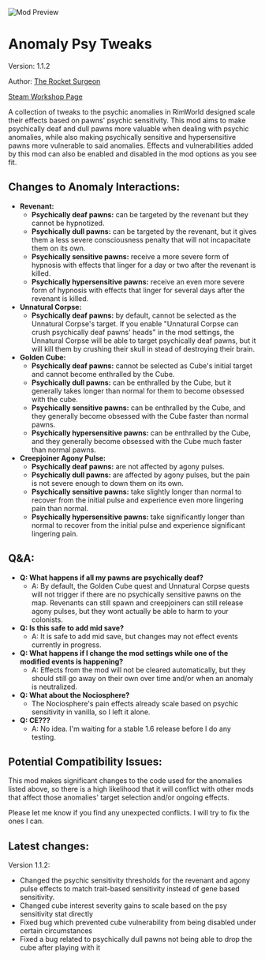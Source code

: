 ![Mod Preview](https://i.imgur.com/UCufPd0.png)
# Anomaly Psy Tweaks
Version: 1.1.2

Author: [The Rocket Surgeon](https://steamcommunity.com/id/Bittls/)

[Steam Workshop Page](https://steamcommunity.com/sharedfiles/filedetails/?id=3521723260)

 A collection of tweaks to the psychic anomalies in RimWorld designed scale their effects based on pawns' psychic sensitivity. This mod aims to make psychically deaf and dull pawns more valuable when dealing with psychic anomalies, while also making psychically sensitive and hypersensitive pawns more vulnerable to said anomalies. Effects and vulnerabilities added by this mod can also be enabled and disabled in the mod options as you see fit.
## Changes to Anomaly Interactions:

 - **Revenant:**
	 - **Psychically deaf pawns:** can be targeted by the revenant but they cannot be hypnotized.
	 - **Psychically dull pawns:** can be targeted by the revenant, but it gives them a less severe consciousness penalty that will not incapacitate them on its own.
	 - **Psychically sensitive pawns:** receive a more severe form of hypnosis with effects that linger for a day or two after the revenant is killed.
	 - **Psychically hypersensitive pawns:** receive an even more severe form of hypnosis with effects that linger for several days after the revenant is killed.
 - **Unnatural Corpse:**
	 - **Psychically deaf pawns:** by default, cannot be selected as the Unnatural Corpse's target. If you enable "Unnatural Corpse can crush psychically deaf pawns' heads" in the mod settings, the Unnatural Corpse will be able to target psychically deaf pawns, but it will kill them by crushing their skull in stead of destroying their brain. 
 - **Golden Cube:**
	 - **Psychically deaf pawns:** cannot be selected as Cube's initial target and cannot become enthralled by the Cube.
	 - **Psychically dull pawns:** can be enthralled by the Cube, but it generally takes longer than normal for them to become obsessed with the cube. 
 	 - **Psychically sensitive pawns:** can be enthralled by the Cube, and they generally become obsessed with the Cube faster than normal pawns.
	 - **Psychically hypersensitive pawns:** can be enthralled by the Cube, and they generally become obsessed with the Cube much faster than normal pawns. 
 - **Creepjoiner Agony Pulse:**
	 - **Psychically deaf pawns:** are not affected by agony pulses.
	 - **Psychically dull pawns:** are affected by agony pulses, but the pain is not severe enough to down them on its own.
 	 - **Psychically sensitive pawns:** take slightly longer than normal to recover from the initial pulse and experience even more lingering pain than normal.
	 - **Psychically hypersensitive pawns:** take significantly longer than normal to recover from the initial pulse and experience significant lingering pain.
## Q&A:
 - **Q: What happens if all my pawns are psychically deaf?** 
	 - A: By default, the Golden Cube quest and Unnatural Corpse quests will not trigger if there are no psychically sensitive pawns on the map. Revenants can still spawn and creepjoiners can still release agony pulses, but they wont actually be able to harm to your colonists.
 - **Q: Is this safe to add mid save?**
	 - A: It is safe to add mid save, but changes may not effect events currently in progress.
 - **Q: What happens if I change the mod settings while one of the modified events is happening?**
	 - A:  Effects from the mod will not be cleared automatically, but they should still go away on their own over time and/or when an anomaly is neutralized.
 - **Q: What about the Nociosphere?**
	 - The Nociosphere's pain effects already scale based on psychic sensitivity in vanilla, so I left it alone.
 -  **Q: CE???**
	 - A: No idea. I'm waiting for a stable 1.6 release before I do any testing.

## Potential Compatibility Issues:
This mod makes significant changes to the code used for the anomalies listed above, so there is a high likelihood that it will conflict with other mods that affect those anomalies' target selection and/or ongoing effects.

Please let me know if you find any unexpected conflicts. I will try to fix the ones I can.

## Latest changes:
Version 1.1.2:

- Changed the psychic sensitivity thresholds for the revenant and agony pulse effects to match trait-based sensitivity instead of gene based sensitivity.
- Changed cube interest severity gains to scale based on the psy sensitivity stat directly
- Fixed bug which prevented cube vulnerability from being disabled under certain circumstances
- Fixed a bug related to psychically dull pawns not being able to drop the cube after playing with it

